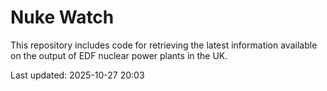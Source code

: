 # Nuke Watch

This repository includes code for retrieving the latest information available on the output of EDF nuclear power plants in the UK.

Last updated: 2025-10-27 20:03